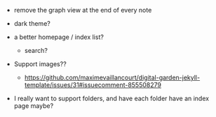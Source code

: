 ---
---

- remove the graph view at the end of every note
- dark theme?
- a better homepage / index list? 
	- search? 
- Support images??
	- https://github.com/maximevaillancourt/digital-garden-jekyll-template/issues/31#issuecomment-855508279


- I really want to support folders, and have each folder have an index page maybe? 